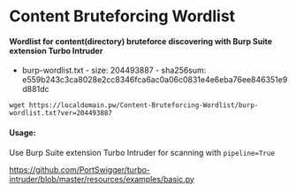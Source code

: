 # Content Bruteforcing Wordlist

#### Wordlist for content(directory) bruteforce discovering with Burp Suite extension Turbo Intruder

- burp-wordlist.txt - size: 204493887 - sha256sum: e559b243c3ca8028e2cc8346fca6ac0a06c0831e4e6eba76ee846351e9d881dc

`wget https://localdomain.pw/Content-Bruteforcing-Wordlist/burp-wordlist.txt?ver=204493887`

#### Usage:

Use Burp Suite extension Turbo Intruder for scanning with `pipeline=True`

https://github.com/PortSwigger/turbo-intruder/blob/master/resources/examples/basic.py
